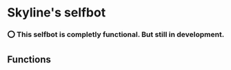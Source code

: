 # Skyline's selfbot
###  ⭕ This selfbot is completly functional. But still in development.

## Functions

